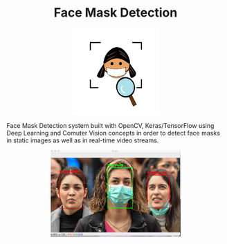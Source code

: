 # <center>Face Mask Detection

<center><img src=images/facemaskdetection.ai.png width=200px height=200px></center>

Face Mask Detection system built with OpenCV, Keras/TensorFlow using Deep Learning and Comuter Vision concepts in order to detect face masks in static images  as well as in real-time video streams.

<center><img src="images\Screen Shot 2020-05-14.png" width=300px height=200px></center>

